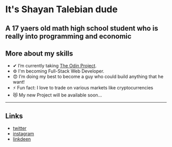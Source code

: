 # It's Shayan Talebian dude

## A 17 yaers old math high school student who is really into programming and economic

## More about my skills

- ✔ I’m currently taking [The Odin Project]([https://codingheroes.io/](https://www.theodinproject.com/)).
- ⚙ I'm becoming Full-Stack Web Developer.
- 😍 I’m doing my best to become a guy who could build anything that he want!
- ⚡ Fun fact: I love to trade on various markets like cryptocurrencies
- 😻 My new Project will be available soon...

---

## Links

- [twitter](https://twitter.com/ShaYan_TL)
- [instagram](https://www.instagram.com/im.shayaan/)
- [linkdeen](https://www.linkedin.com/in/shayan-talebian-331a11208/)

